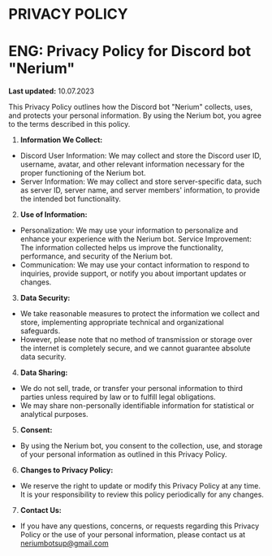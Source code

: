# PRIVACY POLICY



# ENG: Privacy Policy for Discord bot "Nerium"

**Last updated:** 10.07.2023

This Privacy Policy outlines how the Discord bot "Nerium" collects, uses, and protects your personal information. By using the Nerium bot, you agree to the terms described in this policy.

1. **Information We Collect:**
- Discord User Information: We may collect and store the Discord user ID, username, avatar, and other relevant information necessary for the proper functioning of the Nerium bot.
- Server Information: We may collect and store server-specific data, such as server ID, server name, and server members' information, to provide the intended bot functionality.

2. **Use of Information:**
- Personalization: We may use your information to personalize and enhance your experience with the Nerium bot.
Service Improvement: The information collected helps us improve the functionality, performance, and security of the Nerium bot.
- Communication: We may use your contact information to respond to inquiries, provide support, or notify you about important updates or changes.

3. **Data Security:**
- We take reasonable measures to protect the information we collect and store, implementing appropriate technical and organizational safeguards.
- However, please note that no method of transmission or storage over the internet is completely secure, and we cannot guarantee absolute data security.

4. **Data Sharing:**
- We do not sell, trade, or transfer your personal information to third parties unless required by law or to fulfill legal obligations.
- We may share non-personally identifiable information for statistical or analytical purposes.

5. **Consent:**
- By using the Nerium bot, you consent to the collection, use, and storage of your personal information as outlined in this Privacy Policy.

6. **Changes to Privacy Policy:**
- We reserve the right to update or modify this Privacy Policy at any time. It is your responsibility to review this policy periodically for any changes.

7. **Contact Us:**
- If you have any questions, concerns, or requests regarding this Privacy Policy or the use of your personal information, please contact us at neriumbotsup@gmail.com
